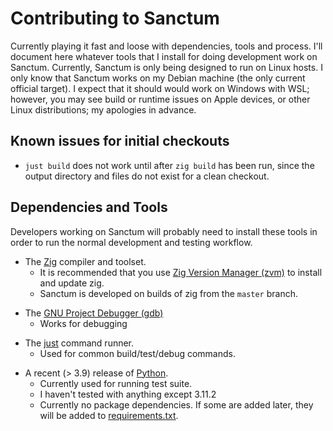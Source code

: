 # Contributing to Sanctum

Currently playing it fast and loose with dependencies, tools and process. I'll document here whatever tools that I install for
doing development work on Sanctum. Currently, Sanctum is only being designed to run on Linux hosts. I only know that Sanctum
works on my Debian machine (the only current official target). I expect that it should would work on Windows with WSL; however,
you may see build or runtime issues on Apple devices, or other Linux distributions; my apologies in advance.

## Known issues for initial checkouts

* `just build` does not work until after `zig build` has been run, since the output directory and files do not exist for a clean checkout.

## Dependencies and Tools

Developers working on Sanctum will probably need to install these tools in order to run the normal development and testing workflow.

- The [Zig][ZIGLANG] compiler and toolset.
    - It is recommended that you use [Zig Version Manager (zvm)][ZVM] to install and update zig.
    - Sanctum is developed on builds of zig from the `master` branch.

[ZIGLANG]: https://github.com/ziglang/zig
[ZVM]: https://github.com/tristanisham/zvm

- The [GNU Project Debugger (gdb)][GDB]
    - Works for debugging 

[GDB]: https://www.sourceware.org/gdb/download/

- The [just][JUST] command runner.
    - Used for common build/test/debug commands.

[JUST]: https://github.com/casey/just

- A recent (> 3.9) release of [Python][PYTHON].
    - Currently used for running test suite.
    - I haven't tested with anything except 3.11.2
    - Currently no package dependencies. If some are added later, they will be added to [requirements.txt][PYTHON-REQ].

[PYTHON]: https://www.python.org/downloads/
[PYTHON-REQ]: ./docunomicon/requirements.txt
